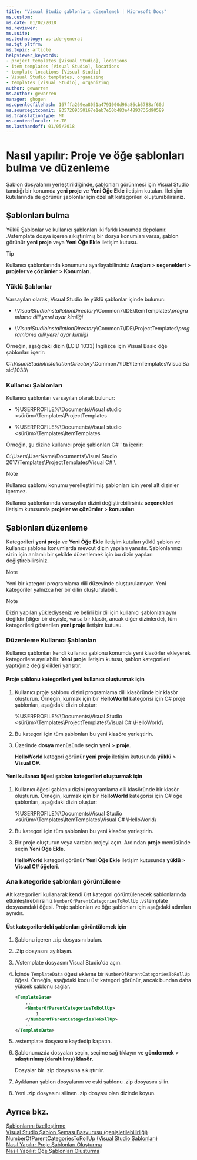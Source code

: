 ```yaml
---
title: "Visual Studio şablonları düzenlemek | Microsoft Docs"
ms.custom: 
ms.date: 01/02/2018
ms.reviewer: 
ms.suite: 
ms.technology: vs-ide-general
ms.tgt_pltfrm: 
ms.topic: article
helpviewer_keywords:
- project templates [Visual Studio], locations
- item templates [Visual Studio], locations
- template locations [Visual Studio]
- Visual Studio templates, organizing
- templates [Visual Studio], organizing
author: gewarren
ms.author: gewarren
manager: ghogen
ms.openlocfilehash: 167ffa269ea8051a4791000d96a86cb5788af60d
ms.sourcegitcommit: 9357209350167e1eb7e50b483e44893735d90589
ms.translationtype: MT
ms.contentlocale: tr-TR
ms.lasthandoff: 01/05/2018
---
```

# <a name="how-to-locate-and-organize-project-and-item-templates"></a>Nasıl yapılır: Proje ve öğe şablonları bulma ve düzenleme

Şablon dosyalarını yerleştirildiğinde, şablonları görünmesi için Visual Studio tanıdığı bir konumda **yeni proje** ve **Yeni Öğe Ekle** iletişim kutuları. İletişim kutularında de görünür şablonlar için özel alt kategorileri oluşturabilirsiniz.

## <a name="locating-templates"></a>Şablonları bulma

Yüklü Şablonlar ve kullanıcı şablonları iki farklı konumda depolanır. .Vstemplate dosya içeren sıkıştırılmış bir dosya konumları varsa, şablon görünür **yeni proje** veya **Yeni Öğe Ekle** iletişim kutusu.

> [!TIP]
> Kullanıcı şablonlarında konumunu ayarlayabilirsiniz **Araçları** > **seçenekleri** > **projeler ve çözümler**  >   **Konumları**.

### <a name="installed-templates"></a>Yüklü Şablonlar

Varsayılan olarak, Visual Studio ile yüklü şablonlar içinde bulunur:

- \\*VisualStudioInstallationDirectory*\Common7\IDE\ItemTemplates\\*programlama dili*\\*yerel ayar kimliği*

- \\*VisualStudioInstallationDirectory*\Common7\IDE\ProjectTemplates\\*programlama dili*\\*yerel ayar kimliği*

Örneğin, aşağıdaki dizin (LCID 1033) İngilizce için Visual Basic öğe şablonları içerir:

   C:\\*VisualStudioInstallationDirectory*\Common7\IDE\ItemTemplates\VisualBasic\1033\

### <a name="user-templates"></a>Kullanıcı Şablonları

Kullanıcı şablonları varsayılan olarak bulunur:

- %USERPROFILE%\Documents\Visual studio \<sürüm\>\Templates\ProjectTemplates

- %USERPROFILE%\Documents\Visual studio \<sürüm\>\Templates\ItemTemplates

Örneğin, şu dizine kullanıcı proje şablonları C# ' ta içerir:

   C:\Users\UserName\Documents\Visual Studio 2017\Templates\ProjectTemplates\Visual C# \

> [!NOTE]
> Kullanıcı şablonu konumu yerelleştirilmiş şablonları için yerel alt dizinler içermez.

Kullanıcı şablonlarında varsayılan dizini değiştirebilirsiniz **seçenekleri** iletişim kutusunda **projeler ve çözümler** > **konumları**.

## <a name="organizing-templates"></a>Şablonları düzenleme

Kategorileri **yeni proje** ve **Yeni Öğe Ekle** iletişim kutuları yüklü şablon ve kullanıcı şablonu konumlarda mevcut dizin yapıları yansıtır. Şablonlarınızı sizin için anlamlı bir şekilde düzenlemek için bu dizin yapıları değiştirebilirsiniz.

> [!NOTE]
> Yeni bir kategori programlama dili düzeyinde oluşturulamıyor. Yeni kategoriler yalnızca her bir dilin oluşturulabilir.

> [!NOTE]
> Dizin yapıları yüklediyseniz ve belirli bir dil için kullanıcı şablonları aynı değildir (diğer bir deyişle, varsa bir klasör, ancak diğer dizinlerde), tüm kategorileri gösterilen **yeni proje** iletişim kutusu.

### <a name="organizing-user-templates"></a>Düzenleme Kullanıcı Şablonları

Kullanıcı şablonları kendi kullanıcı şablonu konumda yeni klasörler ekleyerek kategorilere ayrılabilir. **Yeni proje** iletişim kutusu, şablon kategorileri yaptığınız değişiklikleri yansıtır.

#### <a name="to-create-new-user-project-template-categories"></a>Proje şablonu kategorileri yeni kullanıcı oluşturmak için

1. Kullanıcı proje şablonu dizini programlama dili klasöründe bir klasör oluşturun. Örneğin, kurmak için bir **HelloWorld** kategorisi için C# proje şablonları, aşağıdaki dizin oluştur:

    \%USERPROFILE%\Documents\Visual Studio \<sürüm\>\Templates\ProjectTemplates\Visual C# \HelloWorld\

1. Bu kategori için tüm şablonları bu yeni klasöre yerleştirin.

1. Üzerinde **dosya** menüsünde seçin **yeni** > **proje**.

   **HelloWorld** kategori görünür **yeni proje** iletişim kutusunda **yüklü** > **Visual C#**.

#### <a name="to-create-new-user-item-template-categories"></a>Yeni kullanıcı öğesi şablon kategorileri oluşturmak için

1. Kullanıcı öğesi şablonu dizini programlama dili klasöründe bir klasör oluşturun. Örneğin, kurmak için bir **HelloWorld** kategorisi için C# öğe şablonları, aşağıdaki dizin oluştur:

    \%USERPROFILE%\Documents\Visual Studio \<sürüm\>\Templates\ItemTemplates\Visual C# \HelloWorld\

1. Bu kategori için tüm şablonları bu yeni klasöre yerleştirin.

1. Bir proje oluşturun veya varolan projeyi açın. Ardından **proje** menüsünde seçin **Yeni Öğe Ekle**.

   **HelloWorld** kategori görünür **Yeni Öğe Ekle** iletişim kutusunda **yüklü** > **Visual C# öğeleri**.

### <a name="displaying-templates-in-parent-categories"></a>Ana kategoride şablonları görüntüleme

Alt kategorileri kullanarak kendi üst kategori görüntülenecek şablonlarında etkinleştirebilirsiniz `NumberOfParentCategoriesToRollUp` .vstemplate dosyasındaki öğesi. Proje şablonları ve öğe şablonları için aşağıdaki adımları aynıdır.

#### <a name="to-display-templates-in-parent-categories"></a>Üst kategorilerdeki şablonları görüntülemek için

1. Şablonu içeren .zip dosyasını bulun.

1. .Zip dosyasını ayıklayın.

1. .Vstemplate dosyasını Visual Studio'da açın.

1. İçinde `TemplateData` öğesi ekleme bir `NumberOfParentCategoriesToRollUp` öğesi. Örneğin, aşağıdaki kodu üst kategori görünür, ancak bundan daha yüksek şablonu sağlar.

    ```xml
    <TemplateData>
        ...
        <NumberOfParentCategoriesToRollUp>
            1
        </NumberOfParentCategoriesToRollUp>
        ...
    </TemplateData>
    ```

1. .vstemplate dosyasını kaydedip kapatın.

1. Şablonunuzda dosyaları seçin, seçime sağ tıklayın ve **göndermek** > **sıkıştırılmış (daraltılmış) klasör**.

   Dosyalar bir .zip dosyasına sıkıştırılır.

1. Ayıklanan şablon dosyalarını ve eski şablonu .zip dosyasını silin.

1. Yeni .zip dosyasını silinen .zip dosyası olan dizinde koyun.

## <a name="see-also"></a>Ayrıca bkz.

[Şablonlarını özelleştirme](../ide/customizing-project-and-item-templates.md)  
[Visual Studio Şablon Şeması Başvurusu (genişletilebilirliği)](../extensibility/visual-studio-template-schema-reference.md)  
[NumberOfParentCategoriesToRollUp (Visual Studio Şablonları)](../extensibility/numberofparentcategoriestorollup-visual-studio-templates.md)  
[Nasıl Yapılır: Proje Şablonları Oluşturma](../ide/how-to-create-project-templates.md)  
[Nasıl Yapılır: Öğe Şablonları Oluşturma](../ide/how-to-create-item-templates.md)
